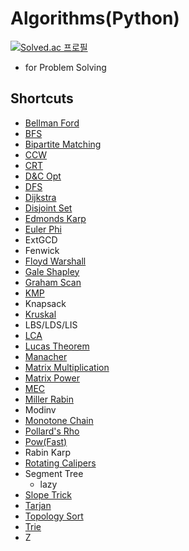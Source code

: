 # Algorithms(Python)
[![Solved.ac 프로필](http://mazassumnida.wtf/api/generate_badge?boj=snapflip20)](https://solved.ac/snapflip20)
* for Problem Solving

## Shortcuts
* [Bellman Ford](https://github.com/SnapFlip20/Algorithms/blob/master/Graph/Bellman_Ford.py)
* [BFS](https://github.com/SnapFlip20/Algorithms/blob/master/Graph/Breadth_First_Search(BFS).py)
* [Bipartite Matching](https://github.com/SnapFlip20/Algorithms/blob/master/Graph/Bipartite_Matching.py)
* [CCW](https://github.com/SnapFlip20/Algorithms/blob/master/Math/CCW.py)
* [CRT](https://github.com/SnapFlip20/Algorithms/blob/master/Math/Chinese_Remainder_Theorem.py)
* [D&C Opt](https://github.com/SnapFlip20/Algorithms/blob/master/Optimization/Divide%20And%20Conquer%20Optimization.py)
* [DFS](https://github.com/SnapFlip20/Algorithms/blob/master/Graph/Depth_First_Search(DFS).py)
* [Dijkstra](https://github.com/SnapFlip20/Algorithms/blob/master/Graph/Dijkstra.py)
* [Disjoint Set](https://github.com/SnapFlip20/Algorithms/blob/master/Graph/Union%20Find.py)
* [Edmonds Karp](https://github.com/SnapFlip20/Algorithms/blob/master/Graph/Edmonds%20Karp.py)
* [Euler Phi](https://github.com/SnapFlip20/Algorithms/blob/master/Math/Euler_Phi_Function.py)
* ExtGCD
* Fenwick
* [Floyd Warshall](https://github.com/SnapFlip20/Algorithms/blob/master/Graph/Floyd_Warshall.py)
* [Gale Shapley](https://github.com/SnapFlip20/Algorithms/blob/master/Graph/Gale_Shapley.py)
* [Graham Scan](https://github.com/SnapFlip20/Algorithms/blob/master/Math/Graham_Scan.py)
* [KMP](https://github.com/SnapFlip20/Algorithms/blob/master/String/KMP.py)
* Knapsack
* [Kruskal](https://github.com/SnapFlip20/Algorithms/blob/master/Graph/Kruskal.py)
* LBS/LDS/LIS
* [LCA](https://github.com/SnapFlip20/Algorithms/blob/master/Graph/Lowest%20Common%20Ancestor(LCA).py)
* [Lucas Theorem](https://github.com/SnapFlip20/Algorithms/blob/master/Math/Lucas_Theorem.py)
* [Manacher](https://github.com/SnapFlip20/Algorithms/blob/master/String/Manacher.py)
* [Matrix Multiplication](https://github.com/SnapFlip20/Algorithms/blob/master/String/Matrix_Multiplication.py)
* [Matrix Power](https://github.com/SnapFlip20/Algorithms/blob/master/String/Matrix_Power.py)
* [MEC](https://github.com/SnapFlip20/Algorithms/blob/master/Math/Minimum_Enclosing_Circle.py)
* [Miller Rabin](https://github.com/SnapFlip20/Algorithms/blob/master/Math/Miller_Rabin_Primality_Test.py)
* Modinv
* [Monotone Chain](https://github.com/SnapFlip20/Algorithms/blob/master/Math/Monotone_Chain.py)
* [Pollard's Rho](https://github.com/SnapFlip20/Algorithms/blob/master/Math/Pollard's_Rho.py)
* [Pow(Fast)](https://github.com/SnapFlip20/Algorithms/blob/master/Math/Fast_pow.py)
* Rabin Karp
* [Rotating Calipers](https://github.com/SnapFlip20/Algorithms/blob/master/Math/Rotating_Calipers.py)
* Segment Tree
    * lazy
* [Slope Trick](https://github.com/SnapFlip20/Algorithms/blob/master/Optimization/Slope%20Trick.py)
* [Tarjan](https://github.com/SnapFlip20/Algorithms/blob/master/Graph/Tarjan.py)
* [Topology Sort](https://github.com/SnapFlip20/Algorithms/blob/master/Graph/Topology%20Sort.py)
* [Trie](https://github.com/SnapFlip20/Algorithms/blob/master/String/Trie.py)
* Z
